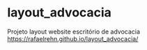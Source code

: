 # layout_advocacia

Projeto layout website escritório de advocacia
https://rafaelrehn.github.io/layout_advocacia/
